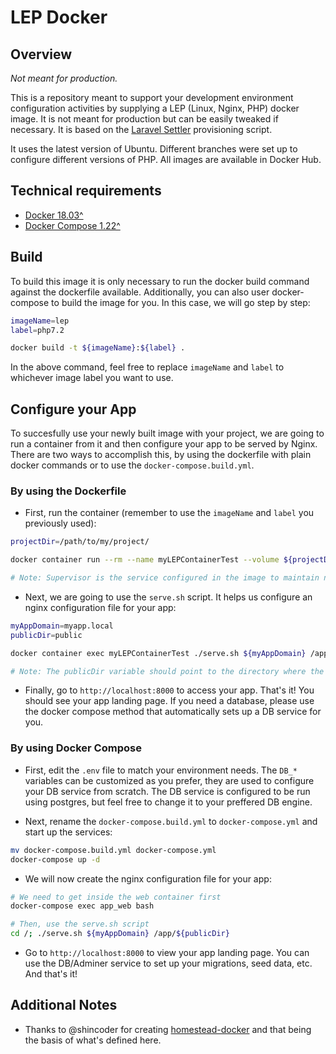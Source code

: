 # LEP Docker

## Overview

_Not meant for production._

This is a repository meant to support your development environment configuration activities by supplying a LEP (Linux, Nginx, PHP) docker image. It is not meant for production but can be easily tweaked if necessary. It is based on the [Laravel Settler](https://github.com/laravel/settler) provisioning script.

It uses the latest version of Ubuntu. Different branches were set up to configure different versions of PHP. All images are available in Docker Hub.

## Technical requirements

- [Docker 18.03^](https://docs.docker.com/install/linux/docker-ce/ubuntu/)
- [Docker Compose 1.22^](https://docs.docker.com/compose/install/#install-compose)

## Build

To build this image it is only necessary to run the docker build command against the dockerfile available. Additionally,  you can also user docker-compose to build the image for you. In this case, we will go step by step:

```bash
imageName=lep
label=php7.2

docker build -t ${imageName}:${label} .
```

In the above command, feel free to replace `imageName` and `label` to whichever image label you want to use.

## Configure your App

To succesfully use your newly built image with your project, we are going to run a container from it and then configure your app to be served by Nginx.
There are two ways to accomplish this, by using the dockerfile with plain docker commands or to use the `docker-compose.build.yml`.

### By using the Dockerfile

- First, run the container (remember to use the `imageName` and `label` you previously used):

```bash
projectDir=/path/to/my/project/

docker container run --rm --name myLEPContainerTest --volume ${projectDir}:/app --port 8000:80 ${imageName}:${label} supervisord

# Note: Supervisor is the service configured in the image to maintain nginx and php-fpm as entrypoints.
```

- Next, we are going to use the `serve.sh` script. It helps us configure an nginx configuration file for your app:

```bash
myAppDomain=myapp.local
publicDir=public

docker container exec myLEPContainerTest ./serve.sh ${myAppDomain} /app/${publicDir}

# Note: The publicDir variable should point to the directory where the index.php file lives.
```

- Finally, go to `http://localhost:8000` to access your app. That's it! You should see your app landing page. If you need a database, please use the docker compose method that automatically sets up a DB service for you.

### By using Docker Compose

- First, edit the `.env` file to match your environment needs. The `DB_*` variables can be customized as you prefer, they are used to configure your DB service from scratch. The DB service is configured to be run using postgres, but feel free to change it to your preffered DB engine.

- Next, rename the `docker-compose.build.yml` to `docker-compose.yml` and start up the services:

```bash
mv docker-compose.build.yml docker-compose.yml
docker-compose up -d
```

- We will now create the nginx configuration file for your app:

```bash
# We need to get inside the web container first
docker-compose exec app_web bash

# Then, use the serve.sh script
cd /; ./serve.sh ${myAppDomain} /app/${publicDir}
```

- Go to `http://localhost:8000` to view your app landing page. You can use the DB/Adminer service to set up your migrations, seed data, etc. And that's it!

## Additional Notes

- Thanks to @shincoder for creating [homestead-docker](https://github.com/shincoder/homestead-docker) and that being the basis of what's defined here.
